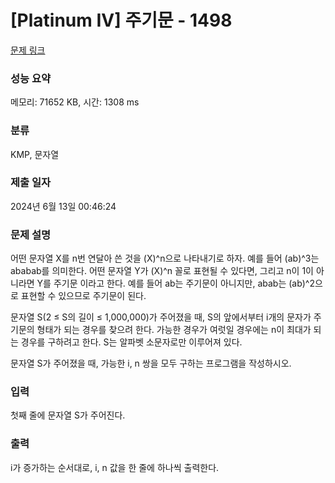 # [Platinum IV] 주기문 - 1498 

[문제 링크](https://www.acmicpc.net/problem/1498) 

### 성능 요약

메모리: 71652 KB, 시간: 1308 ms

### 분류

KMP, 문자열

### 제출 일자

2024년 6월 13일 00:46:24

### 문제 설명

<p>어떤 문자열 X를 n번 연달아 쓴 것을 (X)^n으로 나타내기로 하자. 예를 들어 (ab)^3는 ababab를 의미한다. 어떤 문자열 Y가 (X)^n 꼴로 표현될 수 있다면, 그리고 n이 1이 아니라면 Y를 주기문 이라고 한다. 예를 들어 ab는 주기문이 아니지만, abab는 (ab)^2으로 표현할 수 있으므로 주기문이 된다.</p>

<p>문자열 S(2 ≤ S의 길이 ≤ 1,000,000)가 주어졌을 때, S의 앞에서부터 i개의 문자가 주기문의 형태가 되는 경우를 찾으려 한다. 가능한 경우가 여럿일 경우에는 n이 최대가 되는 경우를 구하려고 한다. S는 알파벳 소문자로만 이루어져 있다.</p>

<p>문자열 S가 주어졌을 때, 가능한 i, n 쌍을 모두 구하는 프로그램을 작성하시오.</p>

### 입력 

 <p>첫째 줄에 문자열 S가 주어진다.</p>

### 출력 

 <p>i가 증가하는 순서대로, i, n 값을 한 줄에 하나씩 출력한다.</p>

